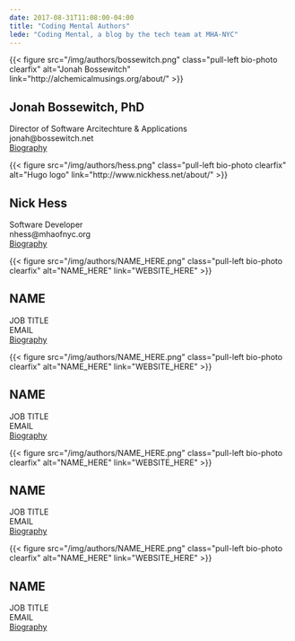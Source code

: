 ```yaml
---
date: 2017-08-31T11:08:00-04:00
title: "Coding Mental Authors"
lede: "Coding Mental, a blog by the tech team at MHA-NYC"
---
```


<div class="row">
	<div class="col-sm-6 clearfix bio-author">
		{{< figure src="/img/authors/bossewitch.png" class="pull-left bio-photo clearfix" alt="Jonah Bossewitch" link="http://alchemicalmusings.org/about/" >}}
		<h2>Jonah Bossewitch, PhD</h2>
		<p>Director of Software Arcitechture & Applications<br />
		jonah@bossewitch.net<br />
		<a href="http://alchemicalmusings.org/about/" target="_blank">Biography</a></p>
	</div>
	<div class="col-sm-6 clearfix bio-author">
		{{< figure src="/img/authors/hess.png" class="pull-left bio-photo clearfix" alt="Hugo logo" link="http://www.nickhess.net/about/" >}}
		<h2>Nick Hess</h2>
		<p>Software Developer<br />
		nhess@mhaofnyc.org<br />
		<a href="http://www.nickhess.net/about/" target="_blank">Biography</a></p>
	</div>
</div>

<div class="row">
	<div class="col-sm-6 clearfix bio-author">
	<!-- TODO: Add additional contributor --> 
	{{< figure src="/img/authors/NAME_HERE.png" class="pull-left bio-photo clearfix" alt="NAME_HERE" link="WEBSITE_HERE" >}}
		<h2>NAME</h2>
		<p>JOB TITLE<br />
		EMAIL<br />
		<a href="WEBSITE" target="_blank">Biography</a></p>
	</div>
	<div class="col-sm-6 clearfix bio-author">
	<!-- TODO: Add additional contributor --> 
	{{< figure src="/img/authors/NAME_HERE.png" class="pull-left bio-photo clearfix" alt="NAME_HERE" link="WEBSITE_HERE" >}}
		<h2>NAME</h2>
		<p>JOB TITLE<br />
		EMAIL<br />
		<a href="WEBSITE" target="_blank">Biography</a></p> 
	</div>
</div>

<div class="row">
	<div class="col-sm-6 clearfix bio-author">
	<!-- TODO: Add additional contributor --> 
	{{< figure src="/img/authors/NAME_HERE.png" class="pull-left bio-photo clearfix" alt="NAME_HERE" link="WEBSITE_HERE" >}}
		<h2>NAME</h2>
		<p>JOB TITLE<br />
		EMAIL<br />
		<a href="WEBSITE" target="_blank">Biography</a></p>
	</div>
	<div class="col-sm-6 clearfix bio-author">
	<!-- TODO: Add additional contributor --> 
	{{< figure src="/img/authors/NAME_HERE.png" class="pull-left bio-photo clearfix" alt="NAME_HERE" link="WEBSITE_HERE" >}}
		<h2>NAME</h2>
		<p>JOB TITLE<br />
		EMAIL<br />
		<a href="WEBSITE" target="_blank">Biography</a></p> 
	</div>
</div>
